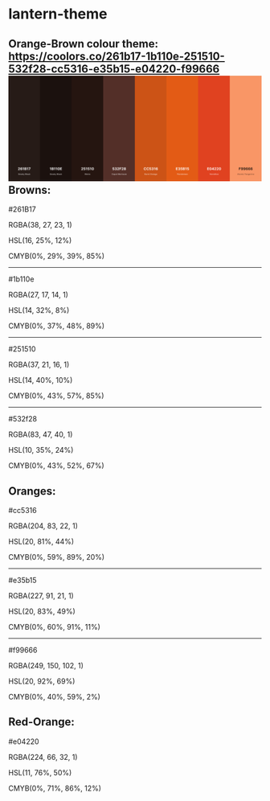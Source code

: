 # lantern-theme
Orange-Brown colour theme:
https://coolors.co/261b17-1b110e-251510-532f28-cc5316-e35b15-e04220-f99666
![alt text](https://github.com/BraveSimp/lantern-theme/blob/main/screenshots/other/colours.png)
Browns: 
---
#261B17

RGBA(38, 27, 23, 1)

HSL(16, 25%, 12%)

CMYB(0%, 29%, 39%, 85%)

---
#1b110e

RGBA(27, 17, 14, 1)

HSL(14, 32%, 8%)

CMYB(0%, 37%, 48%, 89%)

---

#251510

RGBA(37, 21, 16, 1)

HSL(14, 40%, 10%)

CMYB(0%, 43%, 57%, 85%)

---

#532f28

RGBA(83, 47, 40, 1)

HSL(10, 35%, 24%)

CMYB(0%, 43%, 52%, 67%)

Oranges:
---

#cc5316

RGBA(204, 83, 22, 1)

HSL(20, 81%, 44%)

CMYB(0%, 59%, 89%, 20%)

---

#e35b15

RGBA(227, 91, 21, 1)

HSL(20, 83%, 49%)

CMYB(0%, 60%, 91%, 11%)

---

#f99666

RGBA(249, 150, 102, 1)

HSL(20, 92%, 69%)

CMYB(0%, 40%, 59%, 2%)

Red-Orange:
---

#e04220

RGBA(224, 66, 32, 1)

HSL(11, 76%, 50%)

CMYB(0%, 71%, 86%, 12%)


